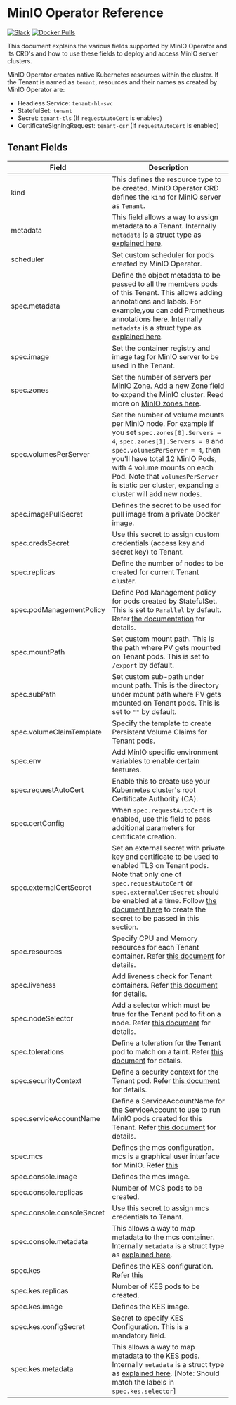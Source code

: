 # MinIO Operator Reference

[![Slack](https://slack.min.io/slack?type=svg)](https://slack.min.io) [![Docker Pulls](https://img.shields.io/docker/pulls/minio/k8s-operator.svg?maxAge=604800)](https://hub.docker.com/r/minio/k8s-operator)

This document explains the various fields supported by MinIO Operator and its CRD's and how to use these fields to deploy and access MinIO server clusters.

MinIO Operator creates native Kubernetes resources within the cluster. If the Tenant is named as `tenant`, resources and their names as created by MinIO Operator are:

- Headless Service: `tenant-hl-svc`
- StatefulSet: `tenant`
- Secret: `tenant-tls` (If `requestAutoCert` is enabled)
- CertificateSigningRequest: `tenant-csr` (If `requestAutoCert` is enabled)

## Tenant Fields

| Field                 | Description |
|-----------------------|-------------|
| kind                  | This defines the resource type to be created. MinIO Operator CRD defines the `kind` for MinIO server as `Tenant`.|
| metadata              | This field allows a way to assign metadata to a Tenant. Internally `metadata` is a struct type as [explained here](https://godoc.org/k8s.io/apimachinery/pkg/apis/meta/v1#ObjectMeta).|
| scheduler             | Set custom scheduler for pods created by MinIO Operator.|
| spec.metadata         | Define the object metadata to be passed to all the members pods of this Tenant. This allows adding annotations and labels. For example,you can add Prometheus annotations here. Internally  `metadata` is a struct type as [explained here](https://godoc.org/k8s.io/apimachinery/pkg/apis/meta/v1#ObjectMeta).|
| spec.image            | Set the container registry and image tag for MinIO server to be used in the Tenant.|
| spec.zones            | Set the number of servers per MinIO Zone. Add a new Zone field to expand the MinIO cluster. Read more on [MinIO zones here](https://github.com/minio/minio/blob/master/docs/distributed/DESIGN.md).|
| spec.volumesPerServer | Set the number of volume mounts per MinIO node. For example if you set `spec.zones[0].Servers = 4`, `spec.zones[1].Servers = 8` and `spec.volumesPerServer = 4`, then you'll have total 12 MinIO Pods, with 4 volume mounts on each Pod. Note that  `volumesPerServer` is static per cluster, expanding a cluster will add new nodes. |
| spec.imagePullSecret  | Defines the secret to be used for pull image from a private Docker image. |
| spec.credsSecret      | Use this secret to assign custom credentials (access key and secret key) to Tenant.|
| spec.replicas         | Define the number of nodes to be created for current Tenant cluster.|
| spec.podManagementPolicy | Define Pod Management policy for pods created by StatefulSet. This is set to `Parallel` by default. Refer [the documentation](https://kubernetes.io/docs/tutorials/stateful-application/basic-stateful-set/#pod-management-policy) for details. |
| spec.mountPath | Set custom mount path. This is the path where PV gets mounted on Tenant pods. This is set to `/export` by default. |
| spec.subPath | Set custom sub-path under mount path. This is the directory under mount path where PV gets mounted on Tenant pods. This is set to `""` by default. |
| spec.volumeClaimTemplate | Specify the template to create Persistent Volume Claims for Tenant pods.
| spec.env | Add MinIO specific environment variables to enable certain features. |
| spec.requestAutoCert | Enable this to create use your Kubernetes cluster's root Certificate Authority (CA). |
| spec.certConfig | When `spec.requestAutoCert` is enabled, use this field to pass additional parameters for certificate creation. |
| spec.externalCertSecret | Set an external secret with private key and certificate to be used to enabled TLS on Tenant pods. Note that only one of `spec.requestAutoCert` or `spec.externalCertSecret` should be enabled at a time. Follow [the document here](https://github.com/minio/minio/tree/master/docs/tls/kubernetes#2-create-kubernetes-secret) to create the secret to be passed in this section. |
| spec.resources | Specify CPU and Memory resources for each Tenant container. Refer [this document](https://kubernetes.io/docs/concepts/configuration/manage-compute-resources-container/#resource-types) for details. |
| spec.liveness | Add liveness check for Tenant containers. Refer [this document](https://kubernetes.io/docs/tasks/configure-pod-container/configure-liveness-readiness-probes/#define-a-liveness-command) for details. |
| spec.nodeSelector | Add a selector which must be true for the Tenant pod to fit on a node. Refer [this document](https://kubernetes.io/docs/concepts/configuration/assign-pod-node/) for details.|
| spec.tolerations | Define a toleration for the Tenant pod to match on a taint. Refer [this document](https://kubernetes.io/docs/concepts/configuration/taint-and-toleration/) for details. |
| spec.securityContext | Define a security context for the Tenant pod. Refer [this document](https://kubernetes.io/docs/tasks/configure-pod-container/security-context/) for details. |
| spec.serviceAccountName | Define a ServiceAccountName for the ServiceAccount to use to run MinIO pods created for this Tenant. Refer [this document](https://kubernetes.io/docs/tasks/configure-pod-container/configure-service-account/) for details. |
| spec.mcs | Defines the mcs configuration. mcs is a graphical user interface for MinIO. Refer [this](https://github.com/minio/mcs) |
| spec.console.image | Defines the mcs image. |
| spec.console.replicas | Number of MCS pods to be created. |
| spec.console.consoleSecret | Use this secret to assign mcs credentials to Tenant. |
| spec.console.metadata | This allows a way to map metadata to the mcs container. Internally `metadata` is a struct type as [explained here](https://godoc.org/k8s.io/apimachinery/pkg/apis/meta/v1#ObjectMeta). |
| spec.kes | Defines the KES configuration. Refer [this](https://github.com/minio/kes) |
| spec.kes.replicas | Number of KES pods to be created. |
| spec.kes.image | Defines the KES image. |
| spec.kes.configSecret | Secret to specify KES Configuration. This is a mandatory field. |
| spec.kes.metadata | This allows a way to map metadata to the KES pods. Internally `metadata` is a struct type as [explained here](https://godoc.org/k8s.io/apimachinery/pkg/apis/meta/v1#ObjectMeta). [Note: Should match the labels in `spec.kes.selector`] |
